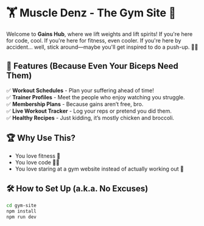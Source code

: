 # 🏋️ Muscle Denz - The Gym Site 💪

Welcome to **Gains Hub**, where we lift weights and lift spirits! If you're here for code, cool. If you're here for fitness, even cooler. If you're here by accident... well, stick around—maybe you'll get inspired to do a push-up. 🤷‍♂️

## 🚀 Features (Because Even Your Biceps Need Them)
✅ **Workout Schedules** - Plan your suffering ahead of time!  
✅ **Trainer Profiles** - Meet the people who enjoy watching you struggle.  
✅ **Membership Plans** - Because gains aren’t free, bro.  
✅ **Live Workout Tracker** - Log your reps or pretend you did them.  
✅ **Healthy Recipes** - Just kidding, it’s mostly chicken and broccoli.  

## 🏆 Why Use This?
- You love fitness 🏃  
- You love code 👨‍💻  
- You love staring at a gym website instead of actually working out 🤡  

## 🛠️ How to Set Up (a.k.a. No Excuses)
```bash
cd gym-site
npm install
npm run dev
